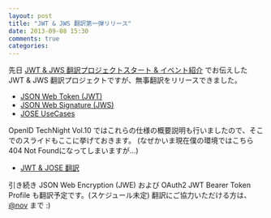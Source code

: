 ```yaml
---
layout: post
title: "JWT & JWS 翻訳第一弾リリース"
date: 2013-09-08 15:30
comments: true
categories:
---
```


先日 [JWT & JWS 翻訳プロジェクトスタート & イベント紹介](/blog/2013/08/17/jwt-jws-trans/) でお伝えした JWT & JWS 翻訳プロジェクトですが、無事翻訳をリリースできました。

* [JSON Web Token (JWT)](http://openid-foundation-japan.github.io/draft-ietf-oauth-json-web-token-11.ja.html)
* [JSON Web Signature (JWS)](http://openid-foundation-japan.github.io/draft-ietf-jose-json-web-signature-14.ja.html)
* [JOSE UseCases](http://openid-foundation-japan.github.io/draft-ietf-jose-use-cases-03.ja.html)

OpenID TechNight Vol.10 ではこれらの仕様の概要説明も行いましたので、そこでのスライドもここに挙げておきます。
(なぜかいま現在僕の環境ではこちら404 Not Foundになってしまいますが...)

* [JWT & JOSE 翻訳](http://slideshare.net/matake/jwt-trans)

引き続き JSON Web Encryption (JWE) および OAuth2 JWT Bearer Token Profile も翻訳予定です。(スケジュール未定)
翻訳にご協力いただける方は、[@nov](https://twitter.com/nov) まで :)